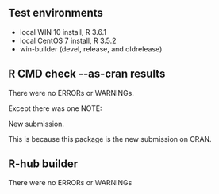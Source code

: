 ## Test environments
* local WIN 10 install, R 3.6.1
* local CentOS 7 install, R 3.5.2
* win-builder (devel, release, and oldrelease)

## R CMD check --as-cran results
There were no ERRORs or WARNINGs. 

Except there was one NOTE:

New submission.

This is because this package is the new submission on CRAN.

## R-hub builder
There were no ERRORs or WARNINGs

